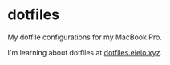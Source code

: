 # dotfiles
My dotfile configurations for my MacBook Pro.

I'm learning about dotfiles at [dotfiles.eieio.xyz](http://dotfiles.eieio.xyz).
